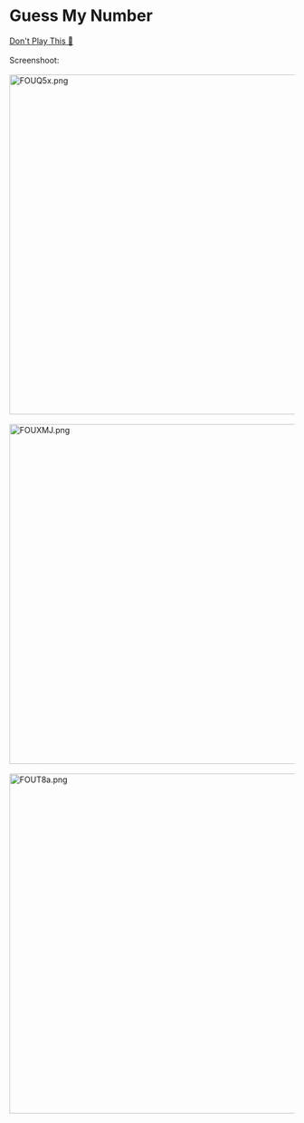 # Guess My Number
<a href="https://guess-mynumber-bro.netlify.app/" target="_blank">Don't Play This 🤮</a>
</br></br>
<span>Screenshoot:</span>
</br></br>
<a href="https://im.ge/i/FOUQ5x"><img src="https://i.im.ge/2022/07/19/FOUQ5x.png" alt="FOUQ5x.png" border="0" width="600"></a>
</br></br>
<a href="https://im.ge/i/FOUXMJ"><img src="https://i.im.ge/2022/07/19/FOUXMJ.png" alt="FOUXMJ.png" border="0" width="600"></a>
</br></br>
<a href="https://im.ge/i/FOUT8a"><img src="https://i.im.ge/2022/07/19/FOUT8a.png" alt="FOUT8a.png" border="0" width="600"></a>
